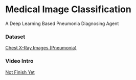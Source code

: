 # Medical Image Classification

A Deep Learning Based Pneumonia Diagnosing Agent

### Dataset

[Chest X-Ray Images (Pneumonia)](https://www.kaggle.com/paultimothymooney/chest-xray-pneumonia)

### Video Intro

[Not Finish Yet](https://www.kaggle.com/paultimothymooney/chest-xray-pneumonia)
